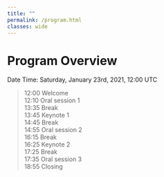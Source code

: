 ```yaml
---
title: ""
permalink: /program.html
classes: wide
---
```



# Program Overview
Date Time: Saturday, January 23rd, 2021, 12:00 UTC 

> 12:00	 Welcome  
> 12:10  Oral session 1  
> 13:35  Break  
> 13:45	 Keynote 1  
> 14:45	 Break  
> 14:55	 Oral session 2  
> 16:15	 Break  
> 16:25	 Keynote 2  
> 17:25	 Break  
> 17:35	 Oral session 3  
> 18:55	 Closing  
